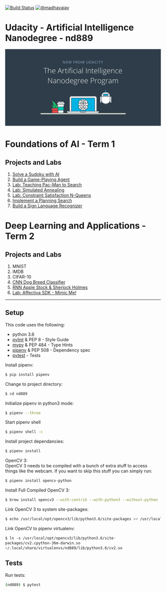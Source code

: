 [![Build Status](https://travis-ci.org/madhavajay/nd889.svg?branch=master)](https://travis-ci.org/madhavajay/nd889)
[![@madhavajay](https://img.shields.io/badge/twitter-@madhavajay-blue.svg?style=flat)](http://twitter.com/madhavajay)

# Udacity - Artificial Intelligence Nanodegree - nd889

![AIND](img/udacity_AIND.png)

# Foundations of AI - Term 1
## Projects and Labs

1. [Solve a Sudoku with AI](1_foundations/1_sudoku/)
2. [Build a Game-Playing Agent](1_foundations/2_isolation/)
3. [Lab: Teaching Pac-Man to Search](1_foundations/3_pacman/)
4. [Lab: Simulated Annealing](1_foundations/4_simulated_annealing/)
5. [Lab: Constraint Satisfaction N-Queens](1_foundations/5_nqueens/)
6. [Implement a Planning Search](1_foundations/6_planning/)
7. [Build a Sign Language Recognizer](1_foundations/7_recognizer/)

# Deep Learning and Applications - Term 2
## Projects and Labs
1. MNIST
2. IMDB
3. CIFAR-10
4. [CNN Dog Breed Classifier](2_deep_learning/4_dog_breed_classifier/)
5. [RNN Apple Stock & Sherlock Holmes](2_deep_learning/5_rnn_stock_sherlock/)
6. [Lab: Affectiva SDK - Mimic Me!](2_deep_learning/6_cv_mimic_me/)

---

## Setup
This code uses the following:
- python 3.6
- [pylint](http://www.pylint.org) &amp; PEP 8 - Style Guide
- [mypy](http://mypy-lang.org) &amp; PEP 484 - Type Hints
- [pipenv](http://pipenv.org) &amp; PEP 508 - Dependency spec
- [pytest](http://pytest.org) - Tests

Install pipenv:
```bash
$ pip install pipenv
```

Change to project directory:
```bash
$ cd nd889
```

Initialize pipenv in python3 mode:
```bash
$ pipenv --three
```

Start pipenv shell
```bash
$ pipenv shell -c
```

Install project dependancies:
```bash
$ pipenv install
```

OpenCV 3:  
OpenCV 3 needs to be compiled with a bunch of extra stuff to access things like the webcam. If you want to skip this stuff you can simply run:
```bash
$ pipenv install opencv-python
```

Install Full Compiled OpenCV 3:
```bash
$ brew install opencv3 --with-contrib --with-python3 --without-python
```

Link OpenCV 3 to system site-packages:
```bash
$ echo /usr/local/opt/opencv3/lib/python3.6/site-packages >> /usr/local/lib/python3.6/site-packages/opencv3.pth
```

Link OpenCV to pipenv virtualenv:
```
$ ln -s /usr/local/opt/opencv3/lib/python3.6/site-packages/cv2.cpython-36m-darwin.so ~/.local/share/virtualenvs/nd889/lib/python3.6/cv2.so
```

## Tests
Run tests:
```bash
(nd889) $ pytest
```
